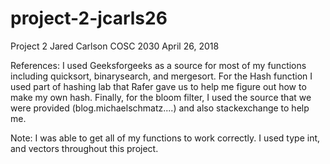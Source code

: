 # project-2-jcarls26

Project 2
Jared Carlson
COSC 2030
April 26, 2018

References:
I used Geeksforgeeks as a source for most of my functions including quicksort, binarysearch, and mergesort. For the Hash function I used part of hashing lab that Rafer gave us to help me figure out how to make my own hash. Finally, for the bloom filter, I used the source that we were provided (blog.michaelschmatz....) and also stackexchange to help me. 

Note:
I was able to get all of my functions to work correctly. I used type int, and vectors throughout this project. 
